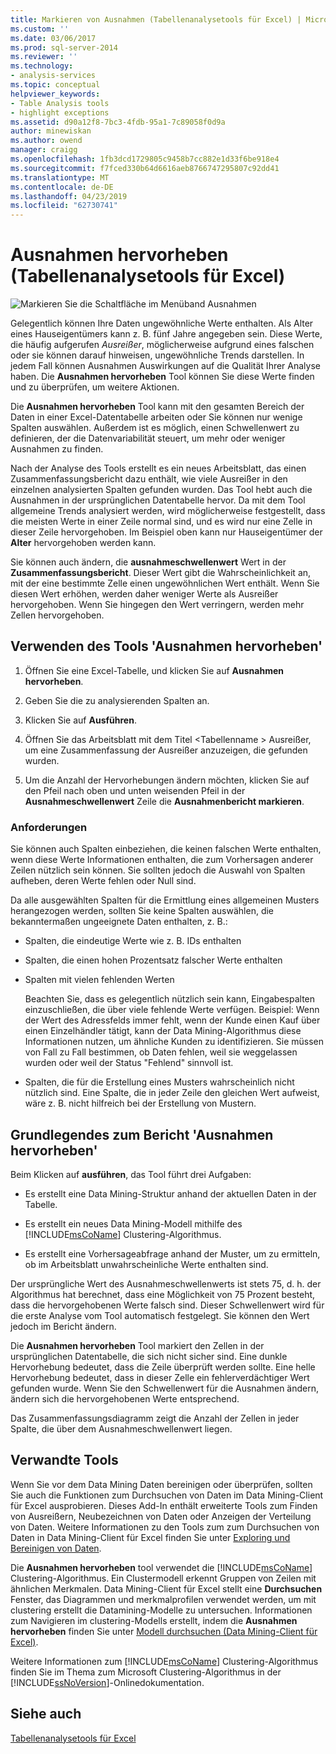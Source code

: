 ```yaml
---
title: Markieren von Ausnahmen (Tabellenanalysetools für Excel) | Microsoft-Dokumentation
ms.custom: ''
ms.date: 03/06/2017
ms.prod: sql-server-2014
ms.reviewer: ''
ms.technology:
- analysis-services
ms.topic: conceptual
helpviewer_keywords:
- Table Analysis tools
- highlight exceptions
ms.assetid: d90a12f8-7bc3-4fdb-95a1-7c89058f0d9a
author: minewiskan
ms.author: owend
manager: craigg
ms.openlocfilehash: 1fb3dcd1729805c9458b7cc882e1d33f6be918e4
ms.sourcegitcommit: f7fced330b64d6616aeb8766747295807c92dd41
ms.translationtype: MT
ms.contentlocale: de-DE
ms.lasthandoff: 04/23/2019
ms.locfileid: "62730741"
---
```

# <a name="highlight-exceptions-table-analysis-tools-for-excel"></a>Ausnahmen hervorheben (Tabellenanalysetools für Excel)
  ![Markieren Sie die Schaltfläche im Menüband Ausnahmen](media/tat-highlightex.gif "Ausnahmen hervorheben-Schaltfläche im Menüband")  
  
 Gelegentlich können Ihre Daten ungewöhnliche Werte enthalten. Als Alter eines Hauseigentümers kann z. B. fünf Jahre angegeben sein. Diese Werte, die häufig aufgerufen *Ausreißer*, möglicherweise aufgrund eines falschen oder sie können darauf hinweisen, ungewöhnliche Trends darstellen. In jedem Fall können Ausnahmen Auswirkungen auf die Qualität Ihrer Analyse haben. Die **Ausnahmen hervorheben** Tool können Sie diese Werte finden und zu überprüfen, um weitere Aktionen.  
  
 Die **Ausnahmen hervorheben** Tool kann mit den gesamten Bereich der Daten in einer Excel-Datentabelle arbeiten oder Sie können nur wenige Spalten auswählen. Außerdem ist es möglich, einen Schwellenwert zu definieren, der die Datenvariabilität steuert, um mehr oder weniger Ausnahmen zu finden.  
  
 Nach der Analyse des Tools erstellt es ein neues Arbeitsblatt, das einen Zusammenfassungsbericht dazu enthält, wie viele Ausreißer in den einzelnen analysierten Spalten gefunden wurden. Das Tool hebt auch die Ausnahmen in der ursprünglichen Datentabelle hervor. Da mit dem Tool allgemeine Trends analysiert werden, wird möglicherweise festgestellt, dass die meisten Werte in einer Zeile normal sind, und es wird nur eine Zelle in dieser Zeile hervorgehoben. Im Beispiel oben kann nur Hauseigentümer der **Alter** hervorgehoben werden kann.  
  
 Sie können auch ändern, die **ausnahmeschwellenwert** Wert in der **Zusammenfassungsbericht**. Dieser Wert gibt die Wahrscheinlichkeit an, mit der eine bestimmte Zelle einen ungewöhnlichen Wert enthält. Wenn Sie diesen Wert erhöhen, werden daher weniger Werte als Ausreißer hervorgehoben. Wenn Sie hingegen den Wert verringern, werden mehr Zellen hervorgehoben.  
  
## <a name="using-the-highlight-exceptions-tool"></a>Verwenden des Tools 'Ausnahmen hervorheben'  
  
1.  Öffnen Sie eine Excel-Tabelle, und klicken Sie auf **Ausnahmen hervorheben**.  
  
2.  Geben Sie die zu analysierenden Spalten an.  
  
3.  Klicken Sie auf **Ausführen**.  
  
4.  Öffnen Sie das Arbeitsblatt mit dem Titel \<Tabellenname > Ausreißer, um eine Zusammenfassung der Ausreißer anzuzeigen, die gefunden wurden.  
  
5.  Um die Anzahl der Hervorhebungen ändern möchten, klicken Sie auf den Pfeil nach oben und unten weisenden Pfeil in der **Ausnahmeschwellenwert** Zeile die **Ausnahmenbericht markieren**.  
  
### <a name="requirements"></a>Anforderungen  
 Sie können auch Spalten einbeziehen, die keinen falschen Werte enthalten, wenn diese Werte Informationen enthalten, die zum Vorhersagen anderer Zeilen nützlich sein können. Sie sollten jedoch die Auswahl von Spalten aufheben, deren Werte fehlen oder Null sind.  
  
 Da alle ausgewählten Spalten für die Ermittlung eines allgemeinen Musters herangezogen werden, sollten Sie keine Spalten auswählen, die bekanntermaßen ungeeignete Daten enthalten, z. B.:  
  
-   Spalten, die eindeutige Werte wie z. B. IDs enthalten  
  
-   Spalten, die einen hohen Prozentsatz falscher Werte enthalten  
  
-   Spalten mit vielen fehlenden Werten  
  
     Beachten Sie, dass es gelegentlich nützlich sein kann, Eingabespalten einzuschließen, die über viele fehlende Werte verfügen. Beispiel: Wenn der Wert des Adressfelds immer fehlt, wenn der Kunde einen Kauf über einen Einzelhändler tätigt, kann der Data Mining-Algorithmus diese Informationen nutzen, um ähnliche Kunden zu identifizieren. Sie müssen von Fall zu Fall bestimmen, ob Daten fehlen, weil sie weggelassen wurden oder weil der Status "Fehlend" sinnvoll ist.  
  
-   Spalten, die für die Erstellung eines Musters wahrscheinlich nicht nützlich sind. Eine Spalte, die in jeder Zeile den gleichen Wert aufweist, wäre z. B. nicht hilfreich bei der Erstellung von Mustern.  
  
## <a name="understanding-the-highlight-exceptions-report"></a>Grundlegendes zum Bericht 'Ausnahmen hervorheben'  
 Beim Klicken auf **ausführen**, das Tool führt drei Aufgaben:  
  
-   Es erstellt eine Data Mining-Struktur anhand der aktuellen Daten in der Tabelle.  
  
-   Es erstellt ein neues Data Mining-Modell mithilfe des [!INCLUDE[msCoName](../includes/msconame-md.md)] Clustering-Algorithmus.  
  
-   Es erstellt eine Vorhersageabfrage anhand der Muster, um zu ermitteln, ob im Arbeitsblatt unwahrscheinliche Werte enthalten sind.  
  
 Der ursprüngliche Wert des Ausnahmeschwellenwerts ist stets 75, d. h. der Algorithmus hat berechnet, dass eine Möglichkeit von 75 Prozent besteht, dass die hervorgehobenen Werte falsch sind. Dieser Schwellenwert wird für die erste Analyse vom Tool automatisch festgelegt. Sie können den Wert jedoch im Bericht ändern.  
  
 Die **Ausnahmen hervorheben** Tool markiert den Zellen in der ursprünglichen Datentabelle, die sich nicht sicher sind. Eine dunkle Hervorhebung bedeutet, dass die Zeile überprüft werden sollte. Eine helle Hervorhebung bedeutet, dass in dieser Zelle ein fehlerverdächtiger Wert gefunden wurde. Wenn Sie den Schwellenwert für die Ausnahmen ändern, ändern sich die hervorgehobenen Werte entsprechend.  
  
 Das Zusammenfassungsdiagramm zeigt die Anzahl der Zellen in jeder Spalte, die über dem Ausnahmeschwellenwert liegen.  
  
## <a name="related-tools"></a>Verwandte Tools  
 Wenn Sie vor dem Data Mining Daten bereinigen oder überprüfen, sollten Sie auch die Funktionen zum Durchsuchen von Daten im Data Mining-Client für Excel ausprobieren. Dieses Add-In enthält erweiterte Tools zum Finden von Ausreißern, Neubezeichnen von Daten oder Anzeigen der Verteilung von Daten. Weitere Informationen zu den Tools zum zum Durchsuchen von Daten in Data Mining-Client für Excel finden Sie unter [Exploring und Bereinigen von Daten](exploring-and-cleaning-data.md).  
  
 Die **Ausnahmen hervorheben** tool verwendet die [!INCLUDE[msCoName](../includes/msconame-md.md)] Clustering-Algorithmus. Ein Clustermodell erkennt Gruppen von Zeilen mit ähnlichen Merkmalen. Data Mining-Client für Excel stellt eine **Durchsuchen** Fenster, das Diagrammen und merkmalprofilen verwendet werden, um mit clustering erstellt die Datamining-Modelle zu untersuchen. Informationen zum Navigieren im clustering-Modells erstellt, indem die **Ausnahmen hervorheben** finden Sie unter [Modell durchsuchen (Data Mining-Client für Excel)](highlight-exceptions-table-analysis-tools-for-excel.md).  
  
 Weitere Informationen zum [!INCLUDE[msCoName](../includes/msconame-md.md)] Clustering-Algorithmus finden Sie im Thema zum Microsoft Clustering-Algorithmus in der [!INCLUDE[ssNoVersion](../includes/ssnoversion-md.md)]-Onlinedokumentation.  
  
## <a name="see-also"></a>Siehe auch  
 [Tabellenanalysetools für Excel](table-analysis-tools-for-excel.md)  
  
  

